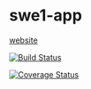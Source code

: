# swe1-app

[website](http://django-env.eba-pa4gjd3y.us-east-1.elasticbeanstalk.com/)

[![Build Status](https://app.travis-ci.com/Rtlyc/swe1-app.svg?branch=master)](https://app.travis-ci.com/Rtlyc/swe1-app)

[![Coverage Status](https://coveralls.io/repos/github/Rtlyc/swe1-app/badge.svg)](https://coveralls.io/github/Rtlyc/swe1-app)